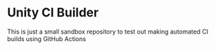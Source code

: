 # Unity CI Builder
This is just a small sandbox repository to test out making automated CI builds using GitHub Actions
